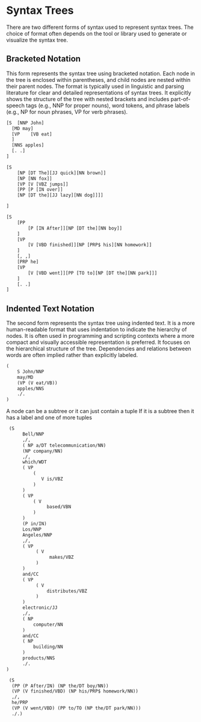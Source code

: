 # Syntax Trees


There are two different forms of syntax used to represent syntax trees. The choice of format often depends on the tool or library used to generate or visualize the syntax tree. 


## Bracketed Notation

This form represents the syntax tree using bracketed notation. Each node in the tree is enclosed within parentheses, and child nodes are nested within their parent nodes.
The format is typically used in linguistic and parsing literature for clear and detailed representations of syntax trees.
It explicitly shows the structure of the tree with nested brackets and includes part-of-speech tags (e.g., NNP for proper nouns), word tokens, and phrase labels (e.g., NP for noun phrases, VP for verb phrases).


```txt
[S  [NNP John]
  [MD may]
  [VP    [VB eat]
  ]
  [NNS apples]
  [. .]
]
```

```txt
[S 
    [NP [DT The][JJ quick][NN brown]]
    [NP [NN fox]]
    [VP [V [VBZ jumps]]
    [PP [P [IN over]]
    [NP [DT the][JJ lazy][NN dog]]]]

]
```

```txt
[S 
    [PP
        [P [IN After]][NP [DT the][NN boy]]
    ]
    [VP 
        [V [VBD finished]][NP [PRP$ his][NN homework]]
    ]
    [, ,]
    [PRP he]
    [VP 
        [V [VBD went]][PP [TO to][NP [DT the][NN park]]]
    ]
    [. .]
]

```

## Indented Text Notation

The second form represents the syntax tree using indented text. It is a more human-readable format that uses indentation to indicate the hierarchy of nodes. It is often used in programming and scripting contexts where a more compact and visually accessible representation is preferred.
It focuses on the hierarchical structure of the tree. Dependencies and relations between words are often implied rather than explicitly labeled.


```txt
(
    S John/NNP
    may/MD 
    (VP (V eat/VB))
    apples/NNS
    ./.
)
```

A node can be a subtree
or it can just contain a tuple
If it is a subtree then it has a label and one of more tuples

```txt
 (S
      Bell/NNP
      ,/,
      ( NP a/DT telecommunication/NN)
      (NP company/NN)
      ,/,
      which/WDT
      ( VP 
          (
             V is/VBZ
          )
      )
      ( VP 
          ( V
               based/VBN
          )
      )
      (P in/IN)
      Los/NNP
      Angeles/NNP
      ,/,
      ( VP 
           ( V 
                makes/VBZ
           )
      )
      and/CC
      ( VP 
           ( V 
               distributes/VBZ
           )
      )
      electronic/JJ
      ,/,
      ( NP
          computer/NN
      )
      and/CC
      ( NP 
          building/NN
      )
      products/NNS
      ./.
)
```


```txt
 (S
  (PP (P After/IN) (NP the/DT boy/NN))
  (VP (V finished/VBD) (NP his/PRP$ homework/NN))
  ,/,
  he/PRP
  (VP (V went/VBD) (PP to/TO (NP the/DT park/NN)))
  ./.)
```